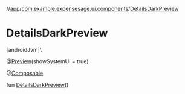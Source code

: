 //[app](../../index.md)/[com.example.expensesage.ui.components](index.md)/[DetailsDarkPreview](-details-dark-preview.md)

# DetailsDarkPreview

[androidJvm]\

@[Preview](https://developer.android.com/reference/kotlin/androidx/compose/ui/tooling/preview/Preview.html)(showSystemUi = true)

@[Composable](https://developer.android.com/reference/kotlin/androidx/compose/runtime/Composable.html)

fun [DetailsDarkPreview](-details-dark-preview.md)()
